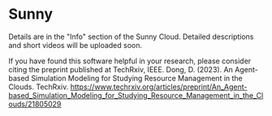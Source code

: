 # Sunny
Details are in the "Info" section of the Sunny Cloud. 
Detailed descriptions and short videos will be uploaded soon.

If you have found this software helpful in your research, please consider citing the preprint published at TechRxiv, IEEE.
Dong, D. (2023). An Agent-based Simulation Modeling for Studying Resource Management in the Clouds. TechRxiv. https://www.techrxiv.org/articles/preprint/An_Agent-based_Simulation_Modeling_for_Studying_Resource_Management_in_the_Clouds/21805029
